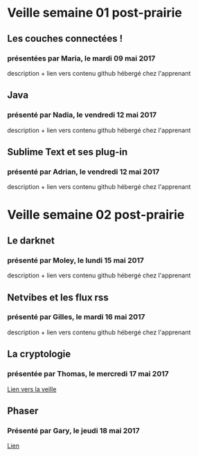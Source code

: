 # Veille semaine 01 post-prairie

## Les couches connectées !
### présentées par Maria, le mardi 09 mai 2017
description + lien vers contenu github hébergé chez l'apprenant

## Java 
### présenté par Nadia, le vendredi 12 mai 2017
description + lien vers contenu github hébergé chez l'apprenant

## Sublime Text et ses plug-in
### présenté par Adrian, le vendredi 12 mai 2017
description + lien vers contenu github hébergé chez l'apprenant

# Veille semaine 02 post-prairie

## Le darknet
### présenté par Moley, le lundi 15 mai 2017
description + lien vers contenu github hébergé chez l'apprenant

## Netvibes et les flux rss
### présenté par Gilles, le mardi 16 mai 2017
description + lien vers contenu github hébergé chez l'apprenant

## La cryptologie
### présentée par Thomas, le mercredi 17 mai 2017
[Lien vers la veille](https://drive.google.com/drive/folders/0B3tpQzXctu60dnNta2hmUHpFdjg?usp=sharing)

## Phaser
### Présenté par Gary, le jeudi 18 mai 2017
[Lien](https://github.com/GaryLuypaert/Veilles-Technologiques)
